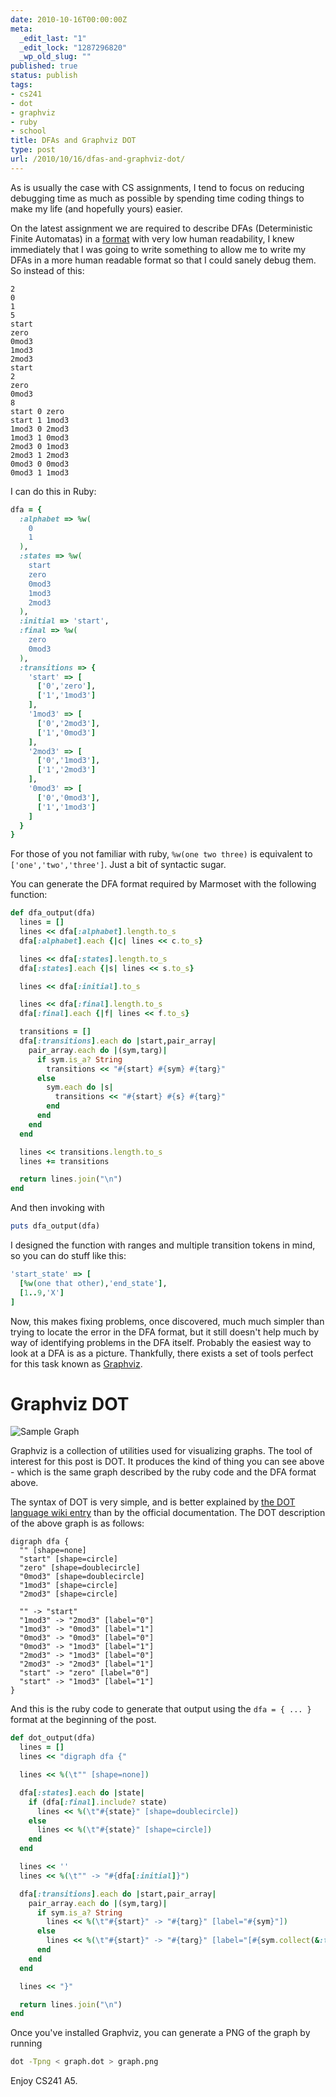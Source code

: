 ```yaml
---
date: 2010-10-16T00:00:00Z
meta:
  _edit_last: "1"
  _edit_lock: "1287296820"
  _wp_old_slug: ""
published: true
status: publish
tags:
- cs241
- dot
- graphviz
- ruby
- school
title: DFAs and Graphviz DOT
type: post
url: /2010/10/16/dfas-and-graphviz-dot/
---
```


As is usually the case with CS assignments, I tend to focus on reducing debugging time as much as possible by spending time coding things to make my life (and hopefully yours) easier.

On the latest assignment we are required to describe DFAs (Deterministic Finite Automatas) in a [format][] with very low human readability, I knew immediately that I was going to write something to allow me to write my DFAs in a more human readable format so that I could sanely debug them. So instead of this:

    2
    0
    1
    5
    start
    zero
    0mod3
    1mod3
    2mod3
    start
    2
    zero
    0mod3
    8
    start 0 zero
    start 1 1mod3
    1mod3 0 2mod3
    1mod3 1 0mod3
    2mod3 0 1mod3
    2mod3 1 2mod3
    0mod3 0 0mod3
    0mod3 1 1mod3

I can do this in Ruby:

```ruby
dfa = {
  :alphabet => %w(
    0
    1
  ),
  :states => %w(
    start
    zero
    0mod3
    1mod3
    2mod3
  ),
  :initial => 'start',
  :final => %w(
    zero
    0mod3
  ),
  :transitions => {
    'start' => [
      ['0','zero'],
      ['1','1mod3']
    ],
    '1mod3' => [
      ['0','2mod3'],
      ['1','0mod3']
    ],
    '2mod3' => [
      ['0','1mod3'],
      ['1','2mod3']
    ],
    '0mod3' => [
      ['0','0mod3'],
      ['1','1mod3']
    ]
  }
}
```

For those of you not familiar with ruby, `%w(one two three)` is equivalent to `['one','two','three']`. Just a bit of syntactic sugar.

You can generate the DFA format required by Marmoset with the following function:

```ruby
def dfa_output(dfa)
  lines = []
  lines << dfa[:alphabet].length.to_s
  dfa[:alphabet].each {|c| lines << c.to_s}

  lines << dfa[:states].length.to_s
  dfa[:states].each {|s| lines << s.to_s}

  lines << dfa[:initial].to_s

  lines << dfa[:final].length.to_s
  dfa[:final].each {|f| lines << f.to_s}

  transitions = []
  dfa[:transitions].each do |start,pair_array|
    pair_array.each do |(sym,targ)| 
      if sym.is_a? String 
        transitions << "#{start} #{sym} #{targ}"
      else
        sym.each do |s|
          transitions << "#{start} #{s} #{targ}"
        end
      end
    end
  end

  lines << transitions.length.to_s
  lines += transitions

  return lines.join("\n")
end
```


And then invoking with

```ruby
puts dfa_output(dfa)
```

I designed the function with ranges and multiple transition tokens in mind, so you can do stuff like this:

```ruby
'start_state' => [
  [%w(one that other),'end_state'],
  [1..9,'X']
]
```

Now, this makes fixing problems, once discovered, much much simpler than trying to locate the error in the DFA format, but it still doesn't help much by way of identifying problems in the DFA itself. Probably the easiest way to look at a DFA is as a picture. Thankfully, there exists a set of tools perfect for this task known as [Graphviz][].

Graphviz DOT
========
![Sample Graph](http://imgur.com/FBFpb.png)

Graphviz is a collection of utilities used for visualizing graphs. The tool of interest for this post is DOT.
It produces the kind of thing you can see above - which is the same graph described by the ruby code and the DFA format above.

The syntax of DOT is very simple, and is better explained by [the DOT language wiki entry][dotwiki] than by the official documentation.
The DOT description of the above graph is as follows:

    digraph dfa {
      "" [shape=none]
      "start" [shape=circle]
      "zero" [shape=doublecircle]
      "0mod3" [shape=doublecircle]
      "1mod3" [shape=circle]
      "2mod3" [shape=circle]

      "" -> "start"
      "1mod3" -> "2mod3" [label="0"]
      "1mod3" -> "0mod3" [label="1"]
      "0mod3" -> "0mod3" [label="0"]
      "0mod3" -> "1mod3" [label="1"]
      "2mod3" -> "1mod3" [label="0"]
      "2mod3" -> "2mod3" [label="1"]
      "start" -> "zero" [label="0"]
      "start" -> "1mod3" [label="1"]
    }

And this is the ruby code to generate that output using the `dfa = { ... }` format at the beginning of the post.

```ruby
def dot_output(dfa)
  lines = []
  lines << "digraph dfa {"

  lines << %(\t"" [shape=none])

  dfa[:states].each do |state|
    if (dfa[:final].include? state)
      lines << %(\t"#{state}" [shape=doublecircle])
    else
      lines << %(\t"#{state}" [shape=circle])
    end
  end

  lines << ''
  lines << %(\t"" -> "#{dfa[:initial]}")

  dfa[:transitions].each do |start,pair_array|
    pair_array.each do |(sym,targ)| 
      if sym.is_a? String
        lines << %(\t"#{start}" -> "#{targ}" [label="#{sym}"])
      else
        lines << %(\t"#{start}" -> "#{targ}" [label="[#{sym.collect(&:to_s).join(',')}]"])
      end
    end
  end

  lines << "}"

  return lines.join("\n")
end

```
Once you've installed Graphviz, you can generate a PNG of the graph by running 

```bash
dot -Tpng < graph.dot > graph.png
```

Enjoy CS241 A5.

[dotwiki]: http://en.wikipedia.org/wiki/DOT_language
[Graphviz]: http://www.graphviz.org/
[format]: http://www.student.cs.uwaterloo.ca/~cs241/dfa/DFAfileformat.html
